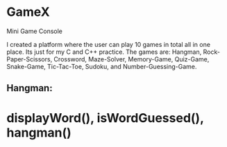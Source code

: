 # GameX
Mini Game Console

I created a platform where the user can play 10 games in total all in one place. Its just for my C and C++ practice. The games are: Hangman, Rock-Paper-Scissors, Crossword, Maze-Solver, Memory-Game, Quiz-Game, Snake-Game, Tic-Tac-Toe, Sudoku, and Number-Guessing-Game.

## Hangman:
# displayWord(), isWordGuessed(), hangman()
